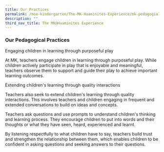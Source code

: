 ```yaml
---
title: Our Practices
permalink: /moe-kindergarten/The-MK-Huaminites-Experience/mk-pedagogial-practices/
description: ""
third_nav_title: The MK@Huaminites Experience
---
```

### **Our Pedagogical Practices**

Engaging children in learning through purposeful play

At MK, teachers engage children in learning through purposeful play. While children actively participate in play that is enjoyable and meaningful, teachers observe them to support and guide their play to achieve important learning outcomes.

  

Extending children's learning through quality interactions

Teachers also seek to extend children's learning through quality interactions. This involves teachers and children engaging in frequent and extended conversations to build on ideas and concepts.

  

Teachers ask questions and use prompts to understand children's thinking and learning process. They encourage children to put into words and their thoughts or what they have seen, heard, experienced and learnt.

  

By listening respectfully to what children have to say, teachers build trust and strengthen the relationship between them, which enables children to be confident in asking questions and seeking answers to their questions.